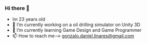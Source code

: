 ### Hi there 👋

- Im 23 years old
- 🔭 I’m currently working on a oil drilling simulator on Unity 3D
- 🌱 I’m currently learning Game Design and Game Programmer
- 📫 How to reach me--> gonzalo.daniel.linares@gmail.com
